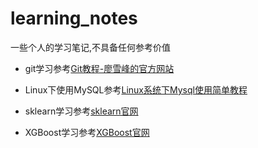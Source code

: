 # learning_notes

一些个人的学习笔记,不具备任何参考价值  

- git学习参考[Git教程-廖雪峰的官方网站](https://www.liaoxuefeng.com/wiki/0013739516305929606dd18361248578c67b8067c8c017b000/)

- Linux下使用MySQL参考[Linux系统下Mysql使用简单教程](http://www.jb51.net/article/84399.htm)

- sklearn学习参考[sklearn官网](http://scikit-learn.org/stable/index.html)

- XGBoost学习参考[XGBoost官网](http://xgboost.readthedocs.io/en/latest/////python/python_api.html#module-xgboost.sklearn)
